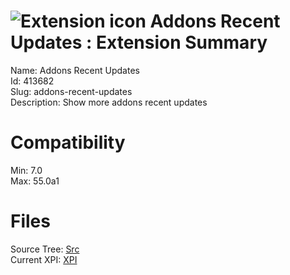# ![Extension icon](https://addons.thunderbird.net/static/img/addon-icons/default-64.png) Addons Recent Updates : Extension Summary

Name: Addons Recent Updates  
Id: 413682  
Slug: addons-recent-updates  
Description: Show more addons recent updates
  

# Compatibility
Min: 7.0  
Max: 55.0a1  

# Files

Source Tree: [Src](C:/Dev/Thunderbird/ThunderKdB/xall/xOther/413682-addons-recent-updates/src)  
Current XPI: [XPI](C:/Dev/Thunderbird/ThunderKdB/xall/xOther/413682-addons-recent-updates/xpi)  



